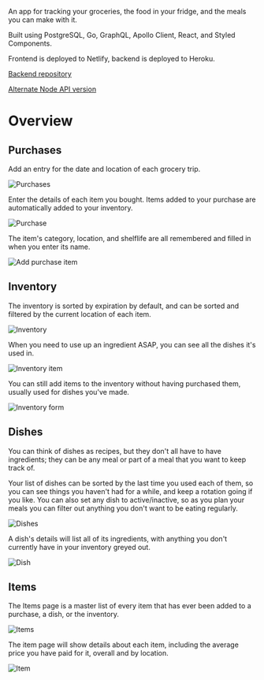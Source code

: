 An app for tracking your groceries, the food in your fridge, and the meals you can make with it.

Built using PostgreSQL, Go, GraphQL, Apollo Client, React, and Styled Components.

Frontend is deployed to Netlify, backend is deployed to Heroku.

[Backend repository](https://github.com/laurakcleve/meal-app-backend)

[Alternate Node API version](https://github.com/laurakcleve/meal-app-node)

# Overview

## Purchases

Add an entry for the date and location of each grocery trip.

![Purchases](images/purchases.png)

Enter the details of each item you bought. Items added to your purchase are automatically added to your inventory.

![Purchase](images/purchase.png)

The item's category, location, and shelflife are all remembered and filled in when you enter its name.

![Add purchase item](images/purchase-item-add.gif)

## Inventory

The inventory is sorted by expiration by default, and can be sorted and filtered by the current location of each item.

![Inventory](images/inventory.png)

When you need to use up an ingredient ASAP, you can see all the dishes it's used in.

![Inventory item](images/inventory-item.png)

You can still add items to the inventory without having purchased them, usually used for dishes you've made.

![Inventory form](images/inventory-form.png)

## Dishes

You can think of dishes as recipes, but they don't all have to have ingredients; they can be any meal or part of a meal that you want to keep track of.

Your list of dishes can be sorted by the last time you used each of them, so you can see things you haven't had for a while, and keep a rotation going if you like. You can also set any dish to active/inactive, so as you plan your meals you can filter out anything you don't want to be eating regularly.

![Dishes](images/dishes.png)

A dish's details will list all of its ingredients, with anything you don't currently have in your inventory greyed out.

![Dish](images/dish.png)

## Items

The Items page is a master list of every item that has ever been added to a purchase, a dish, or the inventory.

![Items](images/items.png)

The item page will show details about each item, including the average price you have paid for it, overall and by location.

![Item](images/item.png)
